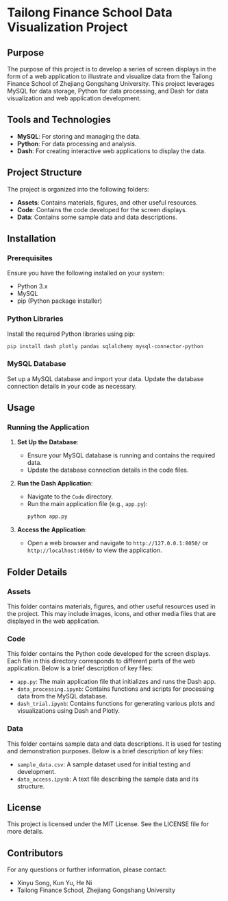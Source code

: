 # Tailong Finance School Data Visualization Project

## Purpose

The purpose of this project is to develop a series of screen displays in the form of a web application to illustrate and visualize data from the Tailong Finance School of Zhejiang Gongshang University. This project leverages MySQL for data storage, Python for data processing, and Dash for data visualization and web application development.

## Tools and Technologies

- **MySQL**: For storing and managing the data.
- **Python**: For data processing and analysis.
- **Dash**: For creating interactive web applications to display the data.

## Project Structure

The project is organized into the following folders:

- **Assets**: Contains materials, figures, and other useful resources.
- **Code**: Contains the code developed for the screen displays.
- **Data**: Contains some sample data and data descriptions.

## Installation

### Prerequisites

Ensure you have the following installed on your system:

- Python 3.x
- MySQL
- pip (Python package installer)

### Python Libraries

Install the required Python libraries using pip:

```bash
pip install dash plotly pandas sqlalchemy mysql-connector-python
```

### MySQL Database

Set up a MySQL database and import your data. Update the database connection details in your code as necessary.

## Usage

### Running the Application

1. **Set Up the Database**:

   - Ensure your MySQL database is running and contains the required data.
   - Update the database connection details in the code files.
2. **Run the Dash Application**:

   - Navigate to the `Code` directory.
   - Run the main application file (e.g., `app.py`):
     ```bash
     python app.py
     ```
3. **Access the Application**:

   - Open a web browser and navigate to `http://127.0.0.1:8050/` or `http://localhost:8050/` to view the application.

## Folder Details

### Assets

This folder contains materials, figures, and other useful resources used in the project. This may include images, icons, and other media files that are displayed in the web application.

### Code

This folder contains the Python code developed for the screen displays. Each file in this directory corresponds to different parts of the web application. Below is a brief description of key files:

- `app.py`: The main application file that initializes and runs the Dash app.
- `data_processing.ipynb`: Contains functions and scripts for processing data from the MySQL database.
- `dash_trial.ipynb`: Contains functions for generating various plots and visualizations using Dash and Plotly.

### Data

This folder contains sample data and data descriptions. It is used for testing and demonstration purposes. Below is a brief description of key files:

- `sample_data.csv`: A sample dataset used for initial testing and development.
- `data_access.ipynb`: A text file describing the sample data and its structure.

## License

This project is licensed under the MIT License. See the LICENSE file for more details.

## Contributors

For any questions or further information, please contact:

- Xinyu Song, Kun Yu, He Ni
- Tailong Finance School, Zhejiang Gongshang University

